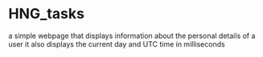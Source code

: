 # HNG_tasks
a simple webpage that displays information about the personal details of a user
it also displays the current day and UTC time in milliseconds
